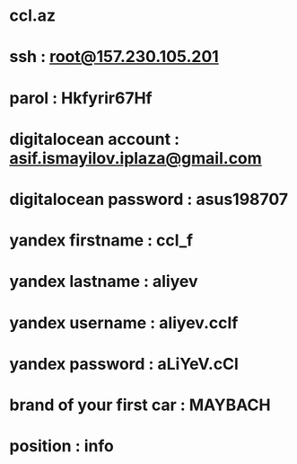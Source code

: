 # ccl.az
# ssh : root@157.230.105.201
# parol : Hkfyrir67Hf
# digitalocean account : asif.ismayilov.iplaza@gmail.com
# digitalocean password : asus198707

# yandex firstname : ccl_f
# yandex lastname : aliyev
# yandex username : aliyev.cclf
# yandex password : aLiYeV.cCl
# brand of your first car : MAYBACH
# position : info